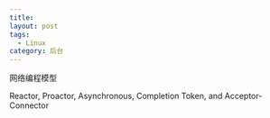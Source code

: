 ```yaml
---
title: 
layout: post
tags:
  - Linux
category: 后台
---
```

网络编程模型

Reactor, Proactor, Asynchronous, Completion Token, and Acceptor-Connector